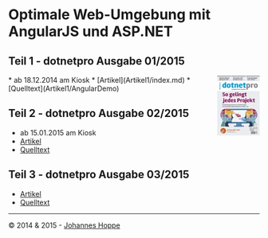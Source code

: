 # Optimale Web-Umgebung mit AngularJS und ASP.NET

## Teil 1 - dotnetpro Ausgabe 01/2015
<img src="Artikel1/Images/dnp_012015_kl.jpg" align="right" />
* ab 18.12.2014 am Kiosk 
* [Artikel](Artikel1/index.md)
* [Quelltext](Artikel1/AngularDemo)

## Teil 2 - dotnetpro Ausgabe 02/2015
* ab 15.01.2015 am Kiosk
* [Artikel](Artikel2/index.md)
* [Quelltext](Artikel2/AngularDemo)

## Teil 3 - dotnetpro Ausgabe 03/2015
* [Artikel](Artikel3/index.md)
* [Quelltext](Artikel3/AngularDemo)

---

&copy; 2014 & 2015 - [Johannes Hoppe](http://www.haushoppe-its.de)
